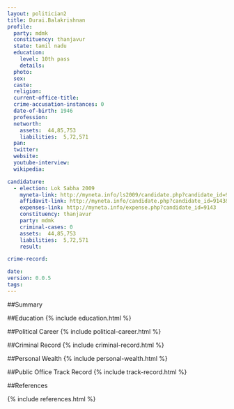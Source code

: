 ```yaml
---
layout: politician2
title: Durai.Balakrishnan
profile: 
  party: mdmk
  constituency: thanjavur
  state: tamil nadu
  education: 
    level: 10th pass
    details: 
  photo: 
  sex: 
  caste: 
  religion: 
  current-office-title: 
  crime-accusation-instances: 0
  date-of-birth: 1946
  profession: 
  networth: 
    assets:  44,85,753
    liabilities:  5,72,571
  pan: 
  twitter: 
  website: 
  youtube-interview: 
  wikipedia: 

candidature: 
  - election: Lok Sabha 2009
    myneta-link: http://myneta.info/ls2009/candidate.php?candidate_id=9143
    affidavit-link: http://myneta.info/candidate.php?candidate_id=9143&scan=original
    expenses-link: http://myneta.info/expense.php?candidate_id=9143
    constituency: thanjavur 
    party: mdmk
    criminal-cases: 0
    assets:  44,85,753
    liabilities:  5,72,571
    result:  

crime-record: 

date: 
version: 0.0.5
tags: 
---
```

##Summary


##Education
{% include education.html %}


##Political Career
{% include political-career.html %}


##Criminal Record
{% include criminal-record.html %}


##Personal Wealth
{% include personal-wealth.html %}


##Public Office Track Record
{% include track-record.html %}


##References


{% include references.html %}